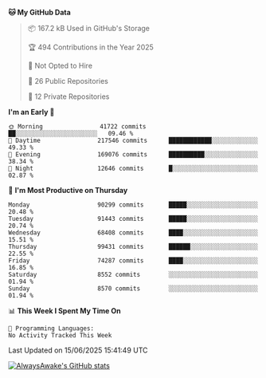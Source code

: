 <!--START_SECTION:waka-->
**🐱 My GitHub Data** 

> 📦 167.2 kB Used in GitHub's Storage 
 > 
> 🏆 494 Contributions in the Year 2025
 > 
> 🚫 Not Opted to Hire
 > 
> 📜 26 Public Repositories 
 > 
> 🔑 12 Private Repositories 
 > 
**I'm an Early 🐤** 

```text
🌞 Morning                41722 commits       ██░░░░░░░░░░░░░░░░░░░░░░░   09.46 % 
🌆 Daytime                217546 commits      ████████████░░░░░░░░░░░░░   49.33 % 
🌃 Evening                169076 commits      ██████████░░░░░░░░░░░░░░░   38.34 % 
🌙 Night                  12646 commits       █░░░░░░░░░░░░░░░░░░░░░░░░   02.87 % 
```
📅 **I'm Most Productive on Thursday** 

```text
Monday                   90299 commits       █████░░░░░░░░░░░░░░░░░░░░   20.48 % 
Tuesday                  91443 commits       █████░░░░░░░░░░░░░░░░░░░░   20.74 % 
Wednesday                68408 commits       ████░░░░░░░░░░░░░░░░░░░░░   15.51 % 
Thursday                 99431 commits       ██████░░░░░░░░░░░░░░░░░░░   22.55 % 
Friday                   74287 commits       ████░░░░░░░░░░░░░░░░░░░░░   16.85 % 
Saturday                 8552 commits        ░░░░░░░░░░░░░░░░░░░░░░░░░   01.94 % 
Sunday                   8570 commits        ░░░░░░░░░░░░░░░░░░░░░░░░░   01.94 % 
```


📊 **This Week I Spent My Time On** 

```text
💬 Programming Languages: 
No Activity Tracked This Week
```


 Last Updated on 15/06/2025 15:41:49 UTC
<!--END_SECTION:waka-->

[![AlwaysAwake's GitHub stats](https://github-readme-stats.vercel.app/api?username=AlwaysAwake&show_icons=true&theme=github_dark&count_private=true)](https://github.com/AlwaysAwake/AlwaysAwake)
